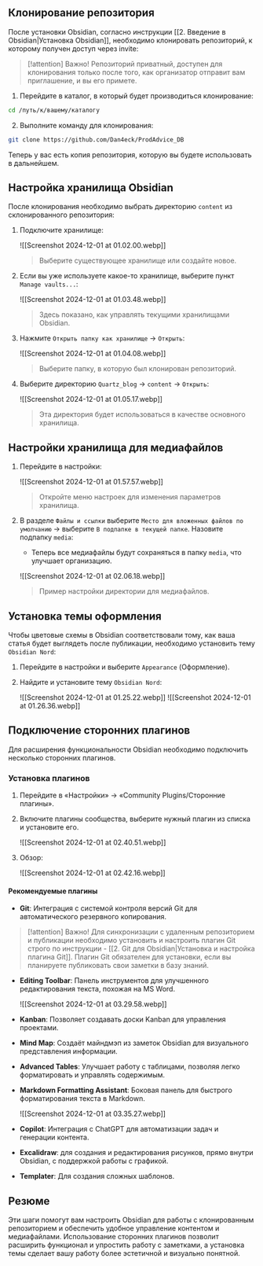 ## Клонирование репозитория

После установки Obsidian, согласно инструкции [[2. Введение в Obsidian|Установка Obsidian]], необходимо клонировать репозиторий, к которому получен доступ через invite:

> [!attention] Важно!
> Репозиторий приватный, доступен для клонирования только после того, как организатор отправит вам приглашение, и вы его примете.

1. Перейдите в каталог, в который будет производиться клонирование:

```bash
cd /путь/к/вашему/каталогу
```

2. Выполните команду для клонирования:

```bash
git clone https://github.com/Dan4eck/ProdAdvice_DB
```

Теперь у вас есть копия репозитория, которую вы будете использовать в дальнейшем.

## Настройка хранилища Obsidian

После клонирования необходимо выбрать директорию `content` из склонированного репозитория:

1. Подключите хранилище:

   ![[Screenshot 2024-12-01 at 01.02.00.webp]]
   > Выберите существующее хранилище или создайте новое.

2. Если вы уже используете какое-то хранилище, выберите пункт `Manage vaults...`:

   ![[Screenshot 2024-12-01 at 01.03.48.webp]]
   > Здесь показано, как управлять текущими хранилищами Obsidian.

3. Нажмите `Открыть папку как хранилище` -> `Открыть`:

   ![[Screenshot 2024-12-01 at 01.04.08.webp]]
   > Выберите папку, в которую был клонирован репозиторий.

4. Выберите директорию `Quartz_blog` -> `content` -> `Открыть`:

   ![[Screenshot 2024-12-01 at 01.05.17.webp]]
   > Эта директория будет использоваться в качестве основного хранилища.

## Настройки хранилища для медиафайлов

1. Перейдите в настройки:

   ![[Screenshot 2024-12-01 at 01.57.57.webp]]
   > Откройте меню настроек для изменения параметров хранилища.

2. В разделе `Файлы и ссылки` выберите `Место для вложенных файлов по умолчанию` -> выберите `В подпапке в текущей папке`. Назовите подпапку `media`:
   - Теперь все медиафайлы будут сохраняться в папку `media`, что улучшает организацию.

   ![[Screenshot 2024-12-01 at 02.06.18.webp]]
   > Пример настройки директории для медиафайлов.

## Установка темы оформления

Чтобы цветовые схемы в Obsidian соответствовали тому, как ваша статья будет выглядеть после публикации, необходимо установить тему `Obsidian Nord`:

1. Перейдите в настройки и выберите `Appearance` (Оформление).
2. Найдите и установите тему `Obsidian Nord`:

   ![[Screenshot 2024-12-01 at 01.25.22.webp]]
   ![[Screenshot 2024-12-01 at 01.26.36.webp]]

## Подключение сторонних плагинов

Для расширения функциональности Obsidian необходимо подключить несколько сторонних плагинов.

### Установка плагинов

1. Перейдите в «Настройки» → «Community Plugins/Сторонние плагины».
2. Включите плагины сообщества, выберите нужный плагин из списка и установите его.

   ![[Screenshot 2024-12-01 at 02.40.51.webp]]

3. Обзор:

   ![[Screenshot 2024-12-01 at 02.42.16.webp]]

#### Рекомендуемые плагины

- **Git**: Интеграция с системой контроля версий Git для автоматического резервного копирования.

> [!attention] Важно!
> Для синхронизации с удаленным репозиторием и публикации необходимо установить и настроить плагин Git строго по инструкции - [[2. Git для Obsidian|Установка и настройка плагина Git]]. Плагин Git обязателен для установки, если вы планируете публиковать свои заметки в базу знаний.

- **Editing Toolbar**: Панель инструментов для улучшенного редактирования текста, похожая на MS Word.

  ![[Screenshot 2024-12-01 at 03.29.58.webp]]

- **Kanban**: Позволяет создавать доски Kanban для управления проектами.
- **Mind Map**: Создаёт майндмэп из заметок Obsidian для визуального представления информации.
- **Advanced Tables**: Улучшает работу с таблицами, позволяя легко форматировать и управлять содержимым.
- **Markdown Formatting Assistant**: Боковая панель для быстрого форматирования текста в Markdown.

  ![[Screenshot 2024-12-01 at 03.35.27.webp]]

- **Copilot**: Интеграция с ChatGPT для автоматизации задач и генерации контента.
- **Excalidraw**: для создания и редактирования рисунков, прямо внутри Obsidian, с поддержкой работы с графикой.
- **Templater**: Для создания сложных шаблонов.

## Резюме

Эти шаги помогут вам настроить Obsidian для работы с клонированным репозиторием и обеспечить удобное управление контентом и медиафайлами. Использование сторонних плагинов позволит расширить функционал и упростить работу с заметками, а установка темы сделает вашу работу более эстетичной и визуально понятной.
